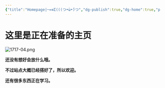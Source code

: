 ```yaml
---
{"title":"Homepage|─=≡Σ(((つ•̀ω•́)つ","dg-publish":true,"dg-home":true,"permalink":"/Hi there/","tags":["gardenEntry"],"dgPassFrontmatter":true,"created":"","updated":""}
---
```


这里是正在准备的主页
===
![1717-04.png](https://img.xhacgn.com/images/2023/08/31/1717-04.png)

**还没有想好会放什么哦。**

**不过站点大概已经搭好了，所以欢迎。**

**还有很多东西正在学习。**